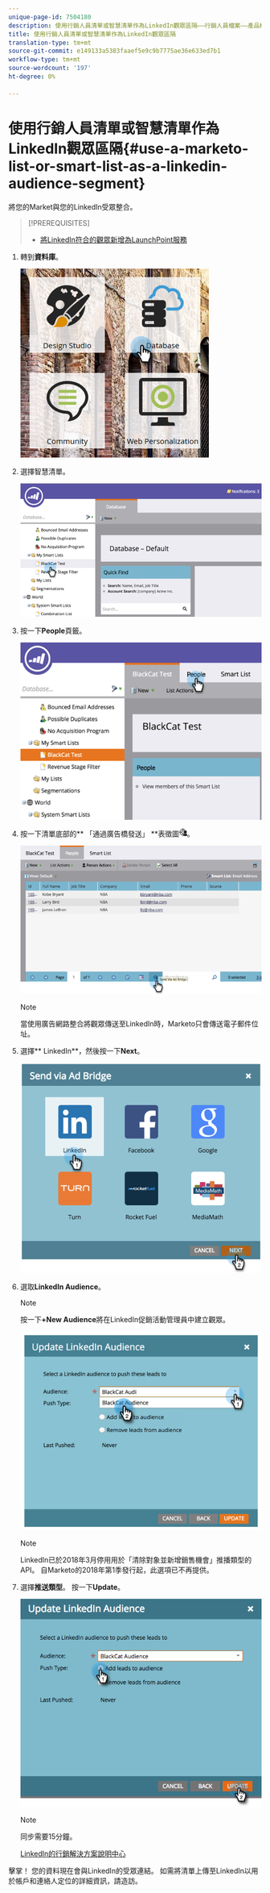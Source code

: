 ```yaml
---
unique-page-id: 7504180
description: 使用行銷人員清單或智慧清單作為LinkedIn觀眾區隔——行銷人員檔案——產品檔案
title: 使用行銷人員清單或智慧清單作為LinkedIn觀眾區隔
translation-type: tm+mt
source-git-commit: e149133a5383faaef5e9c9b7775ae36e633ed7b1
workflow-type: tm+mt
source-wordcount: '197'
ht-degree: 0%

---
```



# 使用行銷人員清單或智慧清單作為LinkedIn觀眾區隔{#use-a-marketo-list-or-smart-list-as-a-linkedin-audience-segment}

將您的Market與您的LinkedIn受眾整合。

>[!PREREQUISITES]
>
>* [將LinkedIn符合的觀眾新增為LaunchPoint服務](../../../../product-docs/demand-generation/ad-network-integrations/add-linkedin-matched-audiences-as-a-launchpoint-service.md)

>



1. 轉到**資料庫**。

   ![](assets/db.png)

1. 選擇智慧清單。

   ![](assets/two.png)

1. 按一下&#x200B;**People**&#x200B;頁籤。

   ![](assets/three-1.png)

1. 按一下清單底部的** 「通過廣告橋發送」 **表徵圖![—](assets/image2015-4-20-18-3a18-3a41.png)。

   ![](assets/four-1.png)

   >[!NOTE]
   >
   >當使用廣告網路整合將觀眾傳送至LinkedIn時，Marketo只會傳送電子郵件位址。

1. 選擇** LinkedIn**，然後按一下&#x200B;**Next**。

   ![](assets/image2015-4-20-18-3a7-3a19.png)

1. 選取&#x200B;**LinkedIn Audience**。

   >[!NOTE]
   >
   >按一下&#x200B;**+New Audience**&#x200B;將在LinkedIn促銷活動管理員中建立觀眾。

   ![](assets/6.png)

   >[!NOTE]
   >
   >LinkedIn已於2018年3月停用用於「清除對象並新增銷售機會」推播類型的API。 自Marketo的2018年第1季發行起，此選項已不再提供。

1. 選擇&#x200B;**推送類型**。 按一下&#x200B;**Update**。

   ![](assets/7.png)

   >[!NOTE]
   >
   >同步需要15分鐘。

   [LinkedIn的行銷解決方案說明中心](https://www.linkedin.com/help/lms/answer/73938?query=ad%20segment)

擊掌！ 您的資料現在會與LinkedIn的受眾連結。 如需將清單上傳至LinkedIn以用於帳戶和連絡人定位的詳細資訊，請造訪。